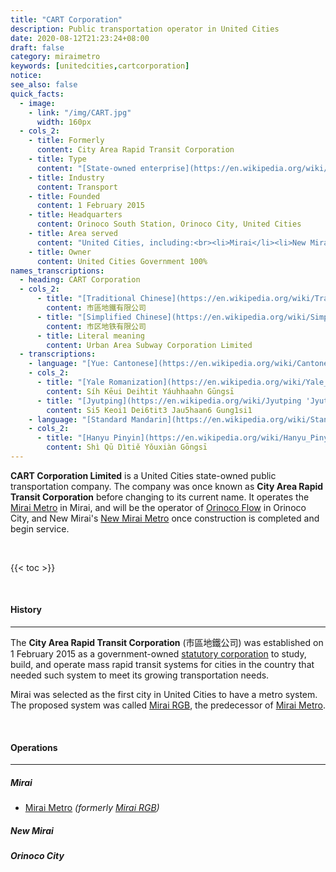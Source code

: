 ```yaml
---
title: "CART Corporation"
description: Public transportation operator in United Cities
date: 2020-08-12T21:23:24+08:00
draft: false
category: miraimetro
keywords: [unitedcities,cartcorporation]
notice:
see_also: false
quick_facts:
  - image: 
    - link: "/img/CART.jpg"
      width: 160px
  - cols_2:
    - title: Formerly
      content: City Area Rapid Transit Corporation
    - title: Type
      content: "[State-owned enterprise](https://en.wikipedia.org/wiki/State-owned_enterprise 'State-owned enterprise')"
    - title: Industry
      content: Transport
    - title: Founded
      content: 1 February 2015
    - title: Headquarters
      content: Orinoco South Station, Orinoco City, United Cities
    - title: Area served
      content: "United Cities, including:<br><li>Mirai</li><li>New Mirai</li><li>Orinoco City</li>"
    - title: Owner
      content: United Cities Government 100%
names_transcriptions:
  - heading: CART Corporation
  - cols_2:
      - title: "[Traditional Chinese](https://en.wikipedia.org/wiki/Traditional_Chinese_characters 'Traditional Chinese characters')"
        content: 市區地鐵有限公司
      - title: "[Simplified Chinese](https://en.wikipedia.org/wiki/Simplified_Chinese_characters 'Simplified Chinese characters')"
        content: 市区地铁有限公司
      - title: Literal meaning
        content: Urban Area Subway Corporation Limited
  - transcriptions:
    - language: "[Yue: Cantonese](https://en.wikipedia.org/wiki/Cantonese 'Cantonese')"
    - cols_2:
      - title: "[Yale Romanization](https://en.wikipedia.org/wiki/Yale_romanization_of_Cantonese 'Yale romanization of Cantonese')"
        content: Síh Kēui Deihtit Yáuhhaahn Gūngsī
      - title: "[Jyutping](https://en.wikipedia.org/wiki/Jyutping 'Jyutping')"
        content: Si5 Keoi1 Dei6tit3 Jau5haan6 Gung1si1
    - language: "[Standard Mandarin](https://en.wikipedia.org/wiki/Standard_Chinese 'Standard Chinese')"
    - cols_2:
      - title: "[Hanyu Pinyin](https://en.wikipedia.org/wiki/Hanyu_Pinyin 'Pinyin')"
        content: Shì Qū Dìtiě Yǒuxiàn Gōngsī
---
```


**CART Corporation Limited** is a United Cities state-owned public transportation company. The company was once known as **City Area Rapid Transit Corporation** before changing to its current name. It operates the [Mirai Metro](/wiki/mirai-metro "Mirai Metro") in Mirai, and will be the operator of [Orinoco Flow](/wiki/orinoco-flow "Orinoco Flow") in Orinoco City, and New Mirai's [New Mirai Metro](/wiki/new-mirai-metro "New Mirai Metro") once construction is completed and begin service.

<br>

{{< toc >}}

<br>

#### History

---

The **City Area Rapid Transit Corporation** (市區地鐵公司) was established on 1 February 2015 as a government-owned [statutory corporation](https://en.wikipedia.org/wiki/Statutory_corporation "Statutory corporation") to study, build, and operate mass rapid transit systems for cities in the country that needed such system to meet its growing transportation needs.

Mirai was selected as the first city in United Cities to have a metro system. The proposed system was called [Mirai RGB](/wki/mirai-rgb "Mirai RGB"), the predecessor of [Mirai Metro](/wiki/mirai-metro "Mirai Metro").

<BR>

#### Operations

---

##### Mirai

- [Mirai Metro](/wiki/mirai-metro "Mirai Metro") *(formerly [Mirai RGB](/wiki/mirai-rgb "Mirai RGB"))*


##### New Mirai



##### Orinoco City